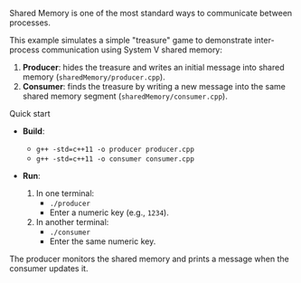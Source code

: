 Shared Memory is one of the most standard ways to communicate between processes.

This example simulates a simple "treasure" game to demonstrate inter-process communication using System V shared memory:

1. **Producer**: hides the treasure and writes an initial message into shared memory (`sharedMemory/producer.cpp`).
2. **Consumer**: finds the treasure by writing a new message into the same shared memory segment (`sharedMemory/consumer.cpp`).

Quick start

- **Build**:

  - `g++ -std=c++11 -o producer producer.cpp`
  - `g++ -std=c++11 -o consumer consumer.cpp`

- **Run**:
  1. In one terminal:
     - `./producer`
     - Enter a numeric key (e.g., `1234`).
  2. In another terminal:
     - `./consumer`
     - Enter the same numeric key.

The producer monitors the shared memory and prints a message when the consumer updates it.
